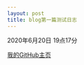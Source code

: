 ```yaml
---
layout: post
title: blog第一篇测试日志
---
```


2020年6月20日 19点17分

 [我的GitHub主页](https://github.com/GGBOMD)
